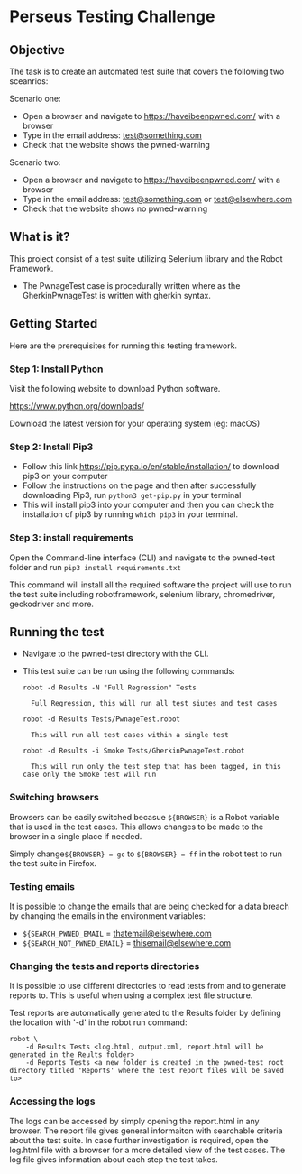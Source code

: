 # Perseus Testing Challenge 

## Objective

The task is to create an automated test suite that covers the following two sceanrios:

Scenario one: 
* Open a browser and navigate to https://haveibeenpwned.com/ with a browser
* Type in the email address: test@something.com
* Check that the website shows the pwned-warning

Scenario two: 
* Open a browser and navigate to https://haveibeenpwned.com/ with a browser
* Type in the email address: test@something.com or test@elsewhere.com
* Check that the website shows no pwned-warning


## What is it?
This project consist of a test suite utilizing Selenium library and the Robot Framework.

* The PwnageTest case is procedurally written where as the GherkinPwnageTest is written with gherkin syntax.

## Getting Started 
Here are the prerequisites for running this testing framework.

### Step 1: Install Python 
Visit the following website to download Python software.

https://www.python.org/downloads/

Download the latest version for your operating system (eg: macOS)

### Step 2: Install Pip3
* Follow this link https://pip.pypa.io/en/stable/installation/ to download pip3 on your computer
* Follow the instructions on the page and then after successfully downloading Pip3, run `python3 get-pip.py` in your terminal
* This will install pip3 into your computer and then you can check the installation of pip3 by running `which pip3` in your terminal.

### Step 3: install requirements 
Open the Command-line interface (CLI) and navigate to the pwned-test folder and run `pip3 install requirements.txt`

This command will install all the required software the project will use to run the test suite including robotframework, selenium library, chromedriver, geckodriver and more.  
 


## Running the test
* Navigate to the pwned-test directory with the CLI.
* This test suite can be run using the following commands:

    `robot -d Results -N "Full Regression" Tests` 

        Full Regression, this will run all test siutes and test cases
    
    `robot -d Results Tests/PwnageTest.robot` 

        This will run all test cases within a single test

    `robot -d Results -i Smoke Tests/GherkinPwnageTest.robot` 

        This will run only the test step that has been tagged, in this case only the Smoke test will run



### Switching browsers
Browsers can be easily switched becasue `${BROWSER}` is a Robot variable that is used in the test cases. This allows changes to be made to the browser in a single place if needed.

Simply change`${BROWSER} = gc` to `${BROWSER} = ff` in the robot test to run the test suite in Firefox.


### Testing emails
It is possible to change the emails that are being checked for a data breach by changing the emails in the environment variables:

* `${SEARCH_PWNED_EMAIL` = thatemail@elsewhere.com
* `${SEARCH_NOT_PWNED_EMAIL}` = thisemail@elsewhere.com


### Changing the tests and reports directories
It is possible to use different directories to read tests from and to generate reports to. This is useful when using a complex test file structure. 

Test reports are automatically generated to the Results folder by defining the location with '-d' in the robot run command:
    
    robot \
        -d Results Tests <log.html, output.xml, report.html will be generated in the Reults folder>
        -d Reports Tests <a new folder is created in the pwned-test root directory titled 'Reports' where the test report files will be saved to> 
        

### Accessing the logs
The logs can be accessed by simply opening the report.html in any browser. The report file gives general informaiton with searchable criteria about the test suite. In case further investigation is required, open the log.html file with a browser for a more detailed view of the test cases. The log file gives information about each step the test takes. 


